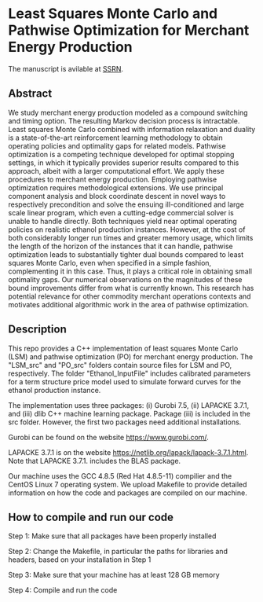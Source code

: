 # Least Squares Monte Carlo and Pathwise Optimization for Merchant Energy Production

The manuscript is avilable at [SSRN](https://papers.ssrn.com/sol3/papers.cfm?abstract_id=3900797).

## Abstract
We study merchant energy production modeled as a compound switching and timing option. The resulting Markov decision process is intractable. Least squares Monte Carlo combined with information relaxation and duality is a state-of-the-art reinforcement learning methodology to obtain operating policies and optimality gaps for related models. Pathwise optimization is a competing technique developed for optimal stopping settings, in which it typically provides superior results compared to this approach, albeit with a larger computational effort. We apply these procedures to merchant energy production. Employing pathwise optimization requires methodological extensions. We use principal component analysis and block coordinate descent in novel ways to respectively precondition and solve the ensuing ill-conditioned and large scale linear program, which even a cutting-edge commercial solver is unable to handle directly. Both techniques yield near optimal operating policies on realistic ethanol production instances. However, at the cost of both considerably longer run times and greater memory usage, which limits the length of the horizon of the instances that it can handle, pathwise optimization leads to substantially tighter dual bounds compared to least squares Monte Carlo, even when specified in a simple fashion, complementing it in this case. Thus, it plays a critical role in obtaining small optimality gaps. Our numerical observations on the magnitudes of these bound improvements differ from what is currently known. This research has potential relevance for other commodity merchant operations contexts and motivates additional algorithmic work in the area of pathwise optimization.

## Description
This repo provides a C++ implementation of least squares Monte Carlo (LSM) and pathwise optimization (PO) for merchant energy production. The "LSM_src" and "PO_src" folders contain source files for LSM and PO, respectively. The folder "Ethanol_InputFile" includes calibrated parameters for a term structure price model used to simulate forward curves for the ethanol production instance.

The implementation uses three packages: (i) Gurobi 7.5, (ii) LAPACKE 3.7.1, and (iii) dlib C++ machine learning package. Package (iii) is included in the src folder. However, the first two packages need additional installations.

Gurobi can be found on the website https://www.gurobi.com/.

LAPACKE 3.7.1 is on the website https://netlib.org/lapack/lapack-3.7.1.html. Note that LAPACKE 3.7.1. includes the BLAS package.

Our machine uses the GCC 4.8.5 (Red Hat 4.8.5-11) compilier and the CentOS Linux 7 operating system. We upload Makefile to provide detailed information on how the code and packages are compiled on our machine.

## How to compile and run our code
Step 1: Make sure that all packages have been properly installed

Step 2: Change the Makefile, in particular the paths for libraries and headers, based on your installation in Step 1

Step 3: Make sure that your machine has at least 128 GB memory

Step 4: Compile and run the code
